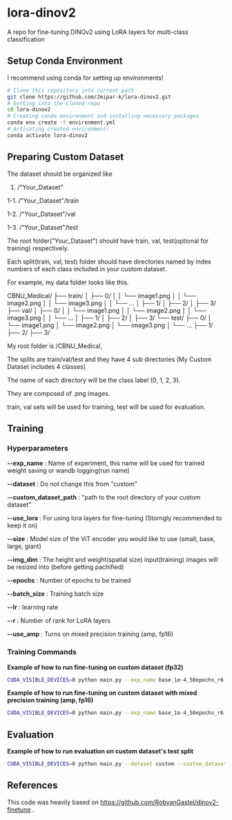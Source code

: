 # lora-dinov2
A repo for fine-tuning DINOv2 using LoRA layers for multi-class classification

## Setup Conda Environment
I recommend using conda for setting up environments!

```bash
# Clone this repository into current path
git clone https://github.com/Jmipar-k/lora-dinov2.git
# Getting into the cloned repo
cd lora-dinov2
# Creating conda environment and installing necessary packages
conda env create -f environment.yml
# Activating created environment!
conda activate lora-dinov2
```

## Preparing Custom Dataset
The dataset should be organized like

1. /"Your_Dataset"

1-1. /"Your_Dataset"/train

1-2. /"Your_Dataset"/val

1-3. /"Your_Dataset"/test

The root folder("Your_Dataset") should have train, val, test(optional for training) respectively.

Each split(train, val, test) folder should have directories named by index numbers of each class included in your custom dataset.


For example, my data folder looks like this.

CBNU_Medical/
├── train/
│   ├── 0/
│   │   └── image1.png
│   │   └── image2.png
│   │   └── image3.png
│   │   └── ...
│   ├── 1/
│   ├── 2/
│   ├── 3/
├── val/
│   ├── 0/
│   │   └── image1.png
│   │   └── image2.png
│   │   └── image3.png
│   │   └── ...
│   ├── 1/
│   ├── 2/
│   ├── 3/
└── test/
    ├── 0/
    │   └── image1.png
    │   └── image2.png
    │   └── image3.png
    │   └── ...
    ├── 1/
    ├── 2/
    ├── 3/

My root folder is /CBNU_Medical,

The splits are train/val/test and they have 4 sub directories (My Custom Dataset includes 4 classes)

The name of each directory will be the class label (0, 1, 2, 3).

They are composed of .png images.

train, val sets will be used for training, test will be used for evaluation.

## Training
### Hyperparameters
**--exp_name** : Name of experiment, this name will be used for trained weight saving or wandb logging(run name)

**--dataset** : Do not change this from "custom"

**--custom_dataset_path** : "path to the root directory of your custom dataset"

**--use_lora** : For using lora layers for fine-tuning (Storngly recommended to keep it on)

**--size** : Model size of the ViT encoder you would like to use (small, base, large, giant)

**--img_dim** : The height and weight(spatial size) input(training) images will be resized into (before getting pachified)

**--epochs** : Number of epochs to be trained

**--batch_size** : Training batch size

**--lr** : learning rate

**--r** : Number of rank for LoRA layers

**--use_amp** : Turns on mixed precision training (amp, fp16)

### Training Commands

**Example of how to run fine-tuning on custom dataset (fp32)**

```bash
CUDA_VISIBLE_DEVICES=0 python main.py --exp_name base_1e-4_50epochs_r6 --dataset custom --custom_dataset_path "path to the root directory of your custom dataset" --use_lora --size base --img_dim 490 490 --epochs 50 --batch_size 16 --lr 1e-4 -r 3
```

**Example of how to run fine-tuning on custom dataset with mixed precision training (amp, fp16)**

```bash
CUDA_VISIBLE_DEVICES=0 python main.py --exp_name base_1e-4_50epochs_r6 --dataset custom --custom_dataset_path "path to the root directory of your custom dataset" --use_lora --size base --img_dim 490 490 --epochs 50 --batch_size 16 --lr 1e-4 -r 3 --use_amp
```

## Evaluation

**Example of how to run evaluation on custom dataset's test split**

```bash
CUDA_VISIBLE_DEVICES=0 python main.py --dataset custom --custom_dataset_path "path to the root directory of your custom dataset" --lora_weights "path to the trained lora weights"--use_lora --size base --img_dim 490 490 --epochs 50 --batch_size 16 -r 3
```

## References
This code was heavily based on https://github.com/RobvanGastel/dinov2-finetune .
